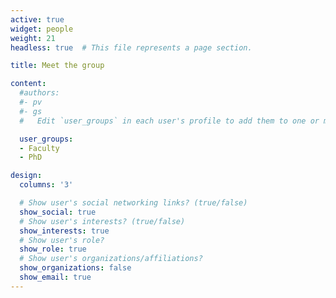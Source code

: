 ```yaml
---
active: true
widget: people
weight: 21
headless: true  # This file represents a page section.

title: Meet the group

content:
  #authors:
  #- pv
  #- gs
  #   Edit `user_groups` in each user's profile to add them to one or more of these groups.

  user_groups:
  - Faculty
  - PhD

design:
  columns: '3'

  # Show user's social networking links? (true/false)
  show_social: true
  # Show user's interests? (true/false)
  show_interests: true
  # Show user's role?
  show_role: true
  # Show user's organizations/affiliations?
  show_organizations: false
  show_email: true
---
```

